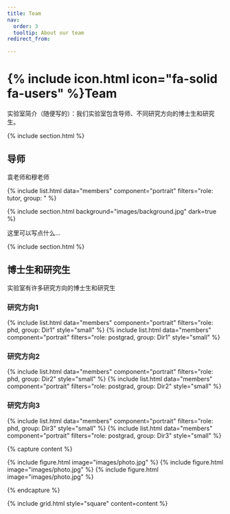 ```yaml
---
title: Team
nav:
  order: 3
  tooltip: About our team
redirect_from:

---
```


# {% include icon.html icon="fa-solid fa-users" %}Team

实验室简介（随便写的）：我们实验室包含导师、不同研究方向的博士生和研究生。

{% include section.html %}

## 导师

袁老师和穆老师

{% include list.html data="members" component="portrait" filters="role: tutor, group: " %}

{% include section.html background="images/background.jpg" dark=true %}

这里可以写点什么...

{% include section.html %}
## 博士生和研究生

实验室有许多研究方向的博士生和研究生

### 研究方向1
{% include list.html data="members" component="portrait" filters="role: phd, group: Dir1" style="small" %}
{% include list.html data="members" component="portrait" filters="role: postgrad, group: Dir1" style="small" %}
### 研究方向2
{% include list.html data="members" component="portrait" filters="role: phd, group: Dir2" style="small" %}
{% include list.html data="members" component="portrait" filters="role: postgrad, group: Dir2" style="small" %}
### 研究方向3
{% include list.html data="members" component="portrait" filters="role: phd, group: Dir3" style="small" %}
{% include list.html data="members" component="portrait" filters="role: postgrad, group: Dir3" style="small" %}

{% capture content %}

{% include figure.html image="images/photo.jpg" %}
{% include figure.html image="images/photo.jpg" %}
{% include figure.html image="images/photo.jpg" %}

{% endcapture %}

{% include grid.html style="square" content=content %}
